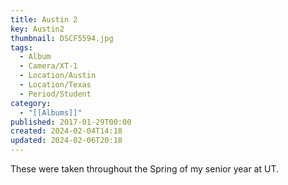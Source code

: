 ```yaml
---
title: Austin 2
key: Austin2
thumbnail: DSCF5594.jpg
tags:
  - Album
  - Camera/XT-1
  - Location/Austin
  - Location/Texas
  - Period/Student
category:
  - "[[Albums]]"
published: 2017-01-29T00:00
created: 2024-02-04T14:18
updated: 2024-02-06T20:18
---
```

These were taken throughout the Spring of my senior year at UT.
